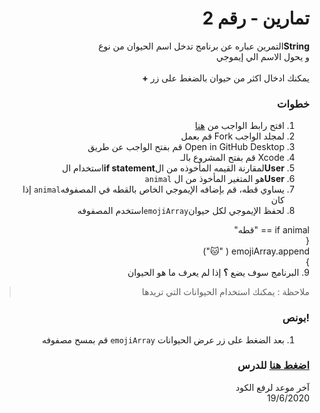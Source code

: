 <div dir="rtl">
 
# تمارين  - رقم 2
  
 **String**التمرين عباره عن برنامج تدخل اسم الحيوان من نوع  \
 و يحول الاسم الي إيموجي\
 \
 يمكنك ادخال اكثر من حيوان بالضغط على زر 
 **+** 
### خطوات 

1. افتح رابط الواجب من [هنا](https://github.com/kuwaitcodes/ios-cw-2)
2. لمجلد الواجب Fork قم بعمل
3. Open in GitHub Desktop قم بفتح الواجب عن طريق 
4. Xcode قم بفتح المشروع بالـ
5.  **User**لمقارنة القيمه المأخوذه من ال**if statement**استخدام ال 
6.  **User**هو المتغير المأخوذ من ال `animal` 
7.  يساوي قطه، قم بإضافه الإيموجي الخاص بالقطه في المصفوفه`animal` إذا كان  
8.  لحفظ الإيموجي  لكل حيوان`emojiArray`استخدم المصفوفه 

if animal == "قطه" \
{\
emojiArray.append ( "🐱") \
} \
9. البرنامج سوف يضع **؟** إذا لم يعرف ما هو الحيوان
> ملاحظة : يمكنك استخدام الحيوانات  التي تريدها

### !بونص 
1. بعد الضغط على زر عرض الحيوانات  `emojiArray` قم بمسح مصفوفه


### [اضغط هنا](https://app.barmej.com/%D8%A8%D8%B1%D9%85%D8%AC%D8%A9-%D8%B3%D9%88%D9%8A%D9%81%D8%AA-%D9%84%D8%A8%D9%86%D8%A7%D8%A1-%D8%AA%D8%B7%D8%A8%D9%8A%D9%82%D8%A7%D8%AA-%D8%A7%D9%84%D8%A2%D9%8A%D9%81%D9%88%D9%86/%D8%A7%D9%84%D9%85%D8%AC%D9%85%D9%88%D8%B9%D8%A7%D8%AA-%D9%88-%D8%A7%D9%84%D8%AA%D8%AD%D9%83%D9%85-%D9%88-%D8%A7%D9%84%D8%AF%D9%88%D8%A7%D9%84-collections-control-functions/%D8%AA%D8%B9%D8%A8%D9%8A%D8%B1%D8%A7%D8%AA-%D8%A7%D9%84%D8%AA%D8%AD%D9%83%D9%85-%D9%81%D9%8A-%D8%A7%D9%84%D8%AA%D8%AF%D9%81%D9%82-control-flow-statements/%D9%85%D9%82%D8%AF%D9%85%D8%A9-%D8%B9%D9%86-%D8%B9%D8%A8%D8%A7%D8%B1%D8%A7%D8%AA-%D8%A7%D9%84%D8%AA%D8%AD%D9%83%D9%85-introduction-to-control-statements) للدرس


آخر موعد لرفع الكود\
19/6/2020




</div>
